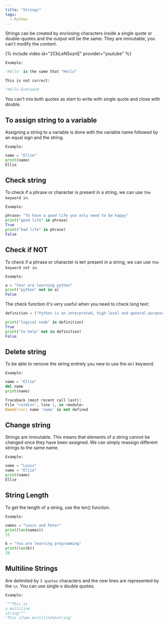 ```yaml
---
title: "Strings"
tags:
  - Python
---
```

Strings can be created by enclosing characters inside a single quote or double-quotes and the output will be the same. They are immutable, you can't modify the content.

{% include video id="2CbLeN5oznE" provider="youtube" %}

`Example:`

```python
'Hello' is the same that "Hello" 
```

`This is not correct:`

```python
"Hello Everyone'
```

You can't mix both quotes as start to write with single quote and close with double.

## To assign string to a variable

Assigning a string to a variable is done with the variable name followed by an equal sign and the string.

`Example:`

```python
name = "Ellie"
print(name)
Ellie
```

## Check string

To check if a  phrase or character is present in a string, we can use `the keyword in`.

`Example:`

```python
phrase= "To have a good life you only need to be happy"
print("good life" in phrase)
True
print("bad life" in phrase)
False
```

## Check if NOT

To check if a  phrase or character is `NOT` present in a string, we can use `the keyword not in`.

`Example:`

```python
a = "Your are learning python"
print("python" not in a)
False
```

The check function it's very useful when you need to check long text:

```python
definition = ("Python is an interpreted, high-level and general-purpose programming language. Python's design philosophy emphasizes code readability with its notable use of significant whitespace. Its language constructs and object-oriented approach aim to help programmers write clear, logical code for small and large-scale projects.")

print("logical code" in definition)
True
print("to help" not in definition)
False
```

## Delete string

To be able to remove the string entirely you new to use the `del` keyword.

`Example:`

```python
name = "Ellie"
del name
print(name)

Traceback (most recent call last):
File "<stdin>", line 1, in <module>
NameError: name 'name' is not defined
```

## Change string

Strings are immutable. This means that elements of a string cannot be changed once they have been assigned. We can simply reassign different strings to the same name.

`Example:`

```python
name = "Louis"
name = "Ellie"
print(name)
Ellie
```

## String Length

To get the length of a string, use the len() function.

`Example:`

```python
names = "Louis and Peter"
print(len(names))
15

b = "You are learning programming"
print(len(b))
28
```

## Multiline Strings

Are delimited by `3 quotes` characters and the new lines are represented by the `\n`. You can use single o double quotes.

`Example:`

```python
"""This is
a multiline
string"""
'This is\na multiline\nstring'
```
